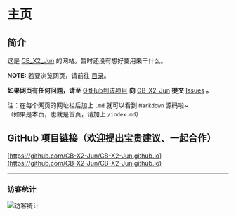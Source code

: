 # 主页
## 简介
这是 [CB_X2_Jun](https://github.com/CB-X2-Jun) 的网站。暂时还没有想好要用来干什么。 

**NOTE:** 若要浏览网页，请前往 [目录](https://cb-x2-jun.github.io/目录)。

**如果网页有任何问题，请至** [GitHub到该项目](https://github.com/CB-X2-Jun/CB-X2-Jun.github.io) **向** [CB_X2_Jun](https://github.com/CB-X2-Jun) **提交** [Issues](https://github.com/CB-X2-Jun/CB-X2-Jun.github.io/issues) **。**

注：在每个网页的网址栏后加上 `.md` 就可以看到 `Markdown` 源码啦~  
（如果是本页，也就是首页，请加上 `/index.md`）

## GitHub 项目链接（欢迎提出宝贵建议、一起合作）
[https://github.com/CB-X2-Jun/CB-X2-Jun.github.io](https://github.com/CB-X2-Jun/CB-X2-Jun.github.io)

---
### 访客统计
![访客统计](https://flagcounter.me/e7K)

